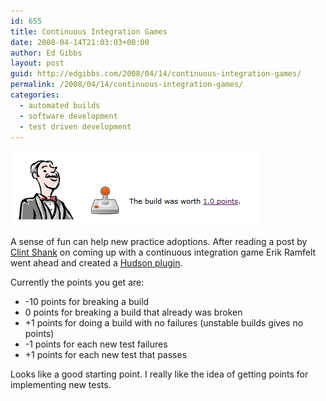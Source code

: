 ```yaml
---
id: 655
title: Continuous Integration Games
date: 2008-04-14T21:03:03+00:00
author: Ed Gibbs
layout: post
guid: http://edgibbs.com/2008/04/14/continuous-integration-games/
permalink: /2008/04/14/continuous-integration-games/
categories:
  - automated builds
  - software development
  - test driven development
---
```

![](/images/hudson_game.png)

A sense of fun can help new practice adoptions. After reading a post by [Clint Shank](http://clintshank.javadevelopersjournal.com/ci_build_game.htm) on coming up with a continuous integration game Erik Ramfelt went ahead and created a [Hudson plugin](http://hudson.gotdns.com/wiki/display/HUDSON/The+Continuous+Integration+Game+plugin).

Currently the points you get are:

  * -10 points for breaking a build
  * 0 points for breaking a build that already was broken
  * +1 points for doing a build with no failures (unstable builds gives no points)
  * -1 points for each new test failures
  * +1 points for each new test that passes

Looks like a good starting point. I really like the idea of getting points for implementing new tests.